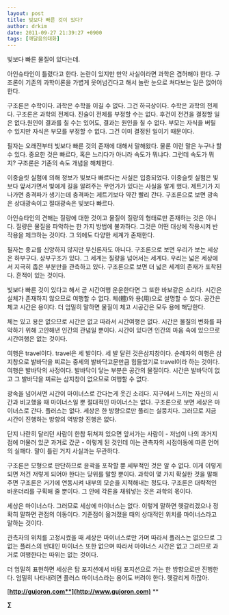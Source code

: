 ```yaml
---
layout: post
title: 빛보다 빠른 것이 있다?
author: drkim
date: 2011-09-27 21:39:27 +0900
tags: [깨달음의대화]
---
```

  
  
빛보다 빠른 물질이 있다는데. 

아인슈타인이 틀렸다고 한다. 논란이 있지만 만약 사실이라면 과학은 겸허해야 한다. 구조론이 기존의 과학이론을 가볍게 웃어넘긴다고 해서 놀란 눈으로 쳐다보는 일은 없어야 한다. 

구조론은 수학이다. 과학은 수학을 이길 수 없다. 그건 하극상이다. 수학은 과학의 전제다. 구조론은 과학의 전제다. 진술이 전제를 부정할 수는 없다. 후건이 전건을 결정할 일은 없다.원인이 결과를 칠 수는 있어도, 결과는 원인을 칠 수 없다. 부모는 자식을 버릴 수 있지만 자식은 부모를 부정할 수 없다. 그건 이미 결정된 일이기 때문이다. 

필자는 오래전부터 빛보다 빠른 것의 존재에 대해서 말해왔다. 물론 이런 말은 누구나 할 수 있다. 중요한 것은 빠르다, 혹은 느리다가 아니라 속도가 뭐냐다. 그런데 속도가 뭐지? 구조론은 기존의 속도 개념을 해체한다. 

이중슬릿 실험에 의해 정보가 빛보다 빠르다는 사실은 입증되었다. 이중슬릿 실험은 빛보다 앞서가면서 빛에게 길을 알려주는 무언가가 있다는 사실을 알게 했다. 제트기가 지나가면 충격파가 생기는데 충격파는 제트기보다 약간 빨리 간다. 구조론으로 보면 광속은 상대광속이고 절대광속은 빛보다 빠르다. 

아인슈타인의 견해는 질량에 대한 것이고 물질이 질량의 형태로만 존재하는 것은 아니다. 질량은 물질을 파악하는 한 가지 방법에 불과하다. 그것은 어떤 대상에 작용시켜 반작용을 체크하는 것이다. 그 외에도 다양한 세계가 존재한다. 

필자는 종교를 신앙하지 않지만 무신론자도 아니다. 구조론으로 보면 우리가 보는 세상은 하부구다. 상부구조가 있다. 그 세계는 질량을 넘어서는 세계다. 우리는 넓은 세상에서 지극히 좁은 부분만을 관측하고 있다. 구조론으로 보면 더 넓은 세계의 존재가 포착된다. 흔적이 있는 것이다. 

빛보다 빠른 것이 있다고 해서 곧 시간여행 운운한다면 그 또한 바보같은 소리다. 시간은 실체가 존재하지 않으므로 여행할 수 없다. 체(體)와 용(用)으로 설명할 수 있다. 공간은 체고 시간은 용이다. 더 엄밀히 말하면 물질이 체고 시공간은 모두 용에 해당한다. 

체는 있고 용은 없으므로 시간은 없고 따라서 시간여행은 없다. 시간은 물질의 변화를 파악하기 위해 고안해낸 인간의 관념일 뿐이다. 시간이 있다면 인간의 마음 속에 있으므로 시간여행은 없는 것이다. 

여행은 travel이다. travel은 세 발이다. 세 발 달린 것은삼지창이다. 순례자의 여행은 삼지창으로 발바닥을 찌르는 중세의 발바닥고문만큼 힘들었기로 travel이라 하는 것이다. 여행은 발바닥의 사정이다. 발바닥이 닿는 부분은 공간의 물질이다. 시간은 발바닥이 없고 그 발바닥을 찌르는 삼지창이 없으므로 여행할 수 없다. 

광속을 넘어서면 시간이 마이너스로 간다는게 웃긴 소리다. 지구에서 느끼는 자신의 시간과 비교했을 때 마이너스일 뿐 절대적인 마이너스는 없다. 구조론으로 보면 세상은 마이너스로 간다. 플러스는 없다. 세상은 한 방향으로만 풀리는 실뭉치다. 그러므로 지금 시간이 진행하는 방향의 역방향 진행은 없다. 

단지 나란히 달리던 사람이 한참 뒤쳐져 있으면 앞서가는 사람이 - 저넘이 나의 과거지점에 머물러 있군 과거로 갔군 - 이렇게 된 것인데 이는 관측자의 시점이동에 따른 언어의 실패다. 말이 틀린 거지 사실과는 무관하다. 

구조론은 모형으로 판단하므로 윤곽을 포착할 뿐 세부적인 것은 알 수 없다. 이게 이렇게 되면 저건 저렇게 되어야 한다는 당위를 말할 뿐이다. 과학이 몇 가지 확실한 것을 말해주면 구조론은 거기에 연동시켜 내부의 모순을 지적해내는 정도다. 구조론은 대략적인 바운더리를 구획해 줄 뿐이다. 그 안에 각론을 채워넣는 것은 과학의 몫이다. 

세상은 마이너스다. 그러므로 세상에 마이너스는 없다. 이렇게 말하면 헷갈리겠으나 정확히 말하면 관점의 이동이다. 기준점이 옮겨졌을 때의 상대적인 위치를 마이너스라고 말하는 것이다. 

관측자의 위치를 고정시켰을 때 세상은 마이너스로만 가며 따라서 플러스는 없으므로 그 없는 플러스의 반대인 마이너스 또한 없으며 따라서 마이너스 시간은 없고 그러므로 과거로 여행한다는 따위는 없는 것이다. 



더 엄밀히 표현하면 세상은 탑 포지션에서 바텀 포지션으로 가는 한 방향으로만 진행한다. 엄밀히 나타내려면 플러스 마이너스라는 용어도 버려야 한다. 헷갈리게 하잖아.








  




[**http://gujoron.com**](http://www.gujoron.com)** 
**

**∑**